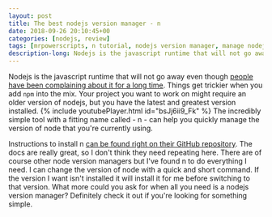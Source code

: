 ```yaml
---
layout: post
title: The best nodejs version manager - n
date: 2018-09-26 20:10:45+00
categories: [nodejs, review]
tags: [mrpowerscripts, n tutorial, nodejs version manager, manage nodejs versions, nodejs version tool ]
description-long: Nodejs is the javascript runtime that will not go away even though people have been complaining about it for a long time. Things get trickier when you add `npm` into the mix. Your project you want to work on might require an older version of nodejs, but you have the latest and greatest version installed. The incredibly simple tool with a fitting name called - n - can help you quickly manage the version of nodejs that you're currently using.
---
```


Nodejs is the javascript runtime that will not go away even though [people have been complaining about it for a long time](https://news.ycombinator.com/item?id=2709539). Things get trickier when you add `npm` into the mix. Your project you want to work on might require an older version of nodejs, but you have the latest and greatest version installed. {% include youtubePlayer.html id="bsJj6ii9_Fk" %} The incredibly simple tool with a fitting name called - n - can help you quickly manage the version of node that you're currently using.

Instructions to install n [can be found right on their GitHub repository](https://github.com/tj/n). The docs are really great, so I don't think they need repeating here. There are of course other node version managers but I've found n to do everything I need. I can change the version of node with a quick and short command. If the version I want isn't installed it will install it for me before switching to that version. What more could you ask for when all you need is a nodejs version manager? Definitely check it out if you're looking for something simple.
